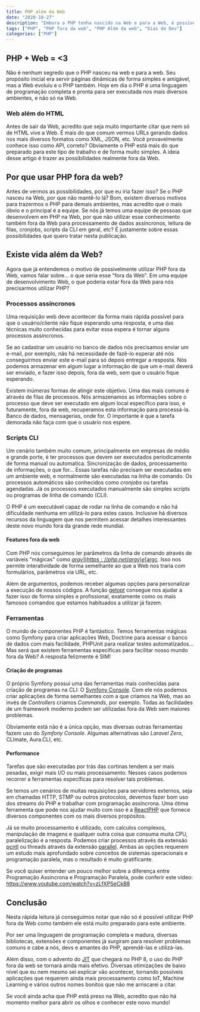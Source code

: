 ```yaml
---
title: PHP além da Web
date: "2020-10-27"
description: "Embora o PHP tenha nascido na Web e para a Web, é possível usar o PHP além da Web."
tags: ["PHP", "PHP fora da web", "PHP Além da web", "Dias de Dev"]
categories: ["PHP"]
---
```

## PHP + Web = <3

Não é nenhum segredo que o PHP nasceu na web e para a web. Seu propósito inicial era servir páginas dinâmicas de forma simples e amigável, mas a Web evoluiu e o PHP também. Hoje em dia o PHP é uma linguagem de programação completa e pronta para ser executada nos mais diversos ambientes, e não só na Web.

### Web além do HTML

Antes de sair da Web, acredito que seja muito importante citar que nem só de HTML vive a Web. É mais do que comum vermos URLs gerando dados nos mais diversos formatos como XML, JSON, etc. Você provavelmente conhece isso como API, correto? Obviamente o PHP está mais do que preparado para este tipo de trabalho e de forma muito simples. A ideia desse artigo é trazer as possibilidades realmente fora da Web.

## Por que usar PHP fora da web?

Antes de vermos as possibilidades, por que eu iria fazer isso? Se o PHP nasceu na Web, por que não mantê-lo lá? Bom, existem diversos motivos para trazermos o PHP para demais ambientes, mas acredito que o mais óbvio e o principal é a equipe. Se nós já temos uma equipe de pessoas que desenvolvem em PHP na Web, por que não utilizar esse conhecimento também fora da Web para processamento de dados assíncronos, leitura de filas, cronjobs, scripts da CLI em geral, etc? É justamente sobre essas possibilidades que quero tratar nesta publicação.

## Existe vida além da Web?

Agora que já entendemos o motivo de possivelmente utilizar PHP fora da Web, vamos falar sobre... o que seria esse "fora da Web". Em uma equipe de desenvolvimento Web, o que poderia estar fora da Web para nós precisarmos utilizar PHP?

### Processos assíncronos

Uma requisição web deve acontecer da forma mais rápida possível para que o usuário/cliente não fique esperando uma resposta, e uma das técnicas muito conhecidas para evitar essa espera é tornar alguns processos assíncronos.

Se ao cadastrar um usuário no banco de dados nós precisamos enviar um e-mail, por exemplo, não há necessidade de fazê-lo esperar até nós conseguirmos enviar este e-mail para só depois entregar a resposta. Nós podemos armazenar em algum lugar a informação de que um e-mail deverá ser enviado, e fazer isso depois, fora da web, sem que o usuário fique esperando.

Existem inúmeras formas de atingir este objetivo. Uma das mais comuns é através de filas de processos. Nós armazenamos as informações sobre o processo que deve ser executado em algum local específico para isso, e futuramente, fora da web, recuperamos esta informação para processá-la. Banco de dados, mensagerias, onde for. O importante é que a tarefa demorada não faça com que o usuário nos espere.

### Scripts CLI

Um cenário também muito comum, principalmente em empresas de médio e grande porte, é ter processos que devem ser executados periodicamente de forma manual ou automatica. Sincronização de dados, processamento de informações, o que for... Essas tarefas não precisam ser executadas em um ambiente web, e normalmente são executadas na linha de comando. Os processos automáticos são conhecidos como _cronjobs_ ou tarefas agendadas. Já os processos executados manualmente são simples scripts ou programas de linha de comando (CLI).

O PHP é um executável capaz de rodar na linha de comando e não há dificuldade nenhuma em utilizá-lo para estes casos. Inclusive há diversos recursos da linguagem que nos permitem acessar detalhes interessantes deste novo mundo fora da grande rede mundial.

#### Features fora da web

Com PHP nós conseguimos ler parâmetros da linha de comando através de variáveis "mágicas" como [$argv](https://php.net/argv) e [$argc](https://php.net/argc). Isso nos permite interatividade de forma semelhante ao que a Web nos traria com formulários, parâmetros via URL, etc.

Além de argumentos, podemos receber algumas opções para personalizar a execução de nossos códigos. A função [getopt](https://php.net/getopt) consegue nos ajudar a fazer isso de forma simples e profissional, exatamente como os mais famosos comandos que estamos habituados a utilizar já fazem.

### Ferramentas

O mundo de componentes PHP é fantástico. Temos ferramentas mágicas como Symfony para criar aplicações Web, Doctrine para acessar o banco de dados com mais facilidade, PHPUnit para realizar testes automatizados... Mas será que existem ferramentas específicas para facilitar nosso mundo fora da Web? A resposta felizmente é SIM!

#### Criação de programas

O próprio Symfony possui uma das ferramentas mais conhecidas para criação de programas na CLI: O [Symfony Console](https://symfony.com/doc/current/components/console.html). Com ele nós podemos criar aplicações de forma semelhantes com a que criamos na Web, mas ao invés de _Controllers_ criamos _Commands_, por exemplo. Todas as facilidades de um framework moderno podem ser utilizadas fora da Web sem maiores problemas.

Obviamente está não é a única opção, mas diversas outras ferramentas fazem uso do _Symfony Console_. Algumas alternativas são _Laravel Zero_, CLImate, Aura.CLI, etc.

#### Performance

Tarefas que são executadas por trás das cortinas tendem a ser mais pesadas, exigir mais I/O ou mais processamento. Nesses casos podemos recorrer a ferramentas específicas para resolver tais problemas.

Se temos um cenários de muitas requisições para servidores externos, seja em chamadas HTTP, STMP ou outros protocolos, devemos fazer bom uso dos streams do PHP e trabalhar com programação assíncrona. Uma ótima ferramenta que pode nos ajudar muito com isso é a [ReactPHP](https://reactphp.org/#core-components) que fornece diversos componentes com os mais diversos propósitos.

Já se muito processamento é utilizado, com calculos complexos, manipulação de imagens e qualquer outra coisa que consuma muita CPU, paralelização é a resposta. Podemos criar processos através da extensão [pcntl](https://php.net/pcntl) ou threads através da extensão [parallel](https://php.net/parallel). Ambas as opções requerem um estudo mais aprofundado sobre conceitos de sistemas operacionais e programação paralela, mas o resultado é muito gratificante.

Se você quiser entender um pouco melhor sobre a diferença entre Programação Assíncrona e Programação Paralela, pode conferir este vídeo: https://www.youtube.com/watch?v=zLfXPSeCkB8

## Conclusão

Nesta rápida leitura já conseguimos notar que não só é possível utilizar PHP fora da Web como também ele está muito preparado para este ambiente.

Por ser uma linguagem de programação completa e madura, diversas bibliotecas, extensões e componentes já surgiram para resolver problemas comuns e cabe a nós, devs e amantes do PHP, aprendê-las e utilizá-las.

Além disso, com o advento do [JIT](https://www.youtube.com/watch?v=WLx0z9kloro) que chegará no PHP 8, o uso do PHP fora da web se tornará ainda mais efetivo. Diversas otimizações de baixo nível que eu nem mesmo sei explicar vão acontecer, tornando possíveis aplicações que requerem ainda mais processamento como IoT, Machine Learning e vários outros nomes bonitos que não me arriscarei a citar.

Se você ainda acha que PHP está preso na Web, acredito que não há momento melhor para abrir os olhos e conhecer este novo mundo!

